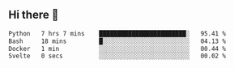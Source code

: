 ## Hi there 👋

<!--START_SECTION:waka-->

```txt
Python   7 hrs 7 mins    ████████████████████████░   95.41 %
Bash     18 mins         █░░░░░░░░░░░░░░░░░░░░░░░░   04.13 %
Docker   1 min           ░░░░░░░░░░░░░░░░░░░░░░░░░   00.44 %
Svelte   0 secs          ░░░░░░░░░░░░░░░░░░░░░░░░░   00.02 %
```

<!--END_SECTION:waka-->
